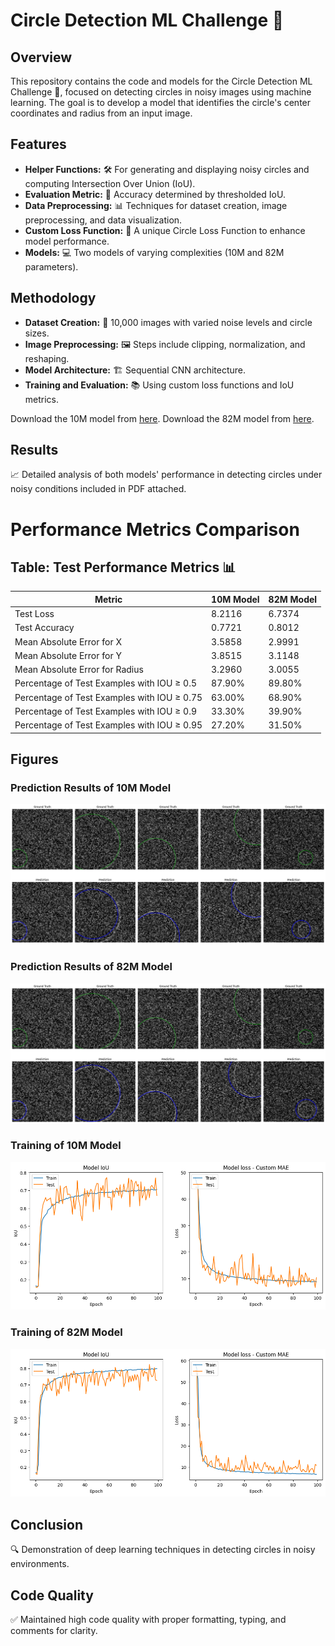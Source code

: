 # Circle Detection ML Challenge 🎯

## Overview
This repository contains the code and models for the Circle Detection ML Challenge 🌟, focused on detecting circles in noisy images using machine learning. The goal is to develop a model that identifies the circle's center coordinates and radius from an input image.

## Features
- **Helper Functions:** 🛠️ For generating and displaying noisy circles and computing Intersection Over Union (IoU).
- **Evaluation Metric:** 📏 Accuracy determined by thresholded IoU.
- **Data Preprocessing:** 📊 Techniques for dataset creation, image preprocessing, and data visualization.
- **Custom Loss Function:** 🧬 A unique Circle Loss Function to enhance model performance.
- **Models:** 💻 Two models of varying complexities (10M and 82M parameters).

## Methodology
- **Dataset Creation:** 📸 10,000 images with varied noise levels and circle sizes.
- **Image Preprocessing:** 🖼️ Steps include clipping, normalization, and reshaping.
- **Model Architecture:** 🏗️ Sequential CNN architecture.
- **Training and Evaluation:** 📚 Using custom loss functions and IoU metrics.

Download the 10M model from [here](https://drive.google.com/file/d/1LWZ-DMplO7Un-KQbCuHVfNz_e5-IujnP/view?usp=drive_link).
Download the 82M model from [here](https://drive.google.com/file/d/1XAoDWqFin-hM5hBfz3DghsGSdMOu_2R3/view?usp=sharing).

## Results
📈 Detailed analysis of both models' performance in detecting circles under noisy conditions included in PDF attached.

# Performance Metrics Comparison

## Table: Test Performance Metrics 📊

| Metric                                          | 10M Model | 82M Model |
| ------------------------------------------------|-----------|-----------|
| Test Loss                                       | 8.2116    | 6.7374    |
| Test Accuracy                                   | 0.7721    | 0.8012    |
| Mean Absolute Error for X                       | 3.5858    | 2.9991    |
| Mean Absolute Error for Y                       | 3.8515    | 3.1148    |
| Mean Absolute Error for Radius                  | 3.2960    | 3.0055    |
| Percentage of Test Examples with IOU ≥ 0.5      | 87.90%    | 89.80%    |
| Percentage of Test Examples with IOU ≥ 0.75     | 63.00%    | 68.90%    |
| Percentage of Test Examples with IOU ≥ 0.9      | 33.30%    | 39.90%    |
| Percentage of Test Examples with IOU ≥ 0.95     | 27.20%    | 31.50%    |

## Figures

### Prediction Results of 10M Model
![Prediction Results of 10M Model](img/output10M.png)

### Prediction Results of 82M Model
![Prediction Results of 82M Model](img/output82M.png)

### Training of 10M Model
![Training of 10M Model](img/outputLoss10M.png)

### Training of 82M Model
![Training of 82M Model](img/outputLoss82.png)

## Conclusion
🔍 Demonstration of deep learning techniques in detecting circles in noisy environments.

## Code Quality
✅ Maintained high code quality with proper formatting, typing, and comments for clarity.
